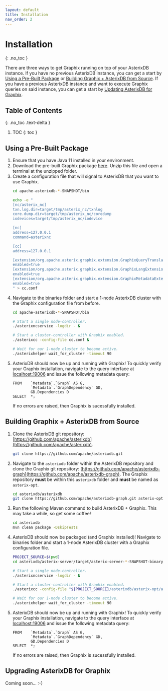 ```yaml
---
layout: default
title: Installation
nav_order: 2
---
```


# Installation
{: .no_toc }

There are three ways to get Graphix running on top of your AsterixDB instance.
If you have no previous AsterixDB instance, you can get a start by [Using a Pre-Built Package](#using-a-pre-built-package) or [Building Graphix + AsterixDB from Source](#building-graphix--asterixdb-from-source).
If you have a previous AsterixDB instance and want to execute Graphix queries on said instance, you can get a start by [Updating AsterixDB for Graphix](#upgrading-asterixdb-for-graphix).

## Table of Contents
{: .no_toc .text-delta }

1. TOC
{: toc }

## Using a Pre-Built Package

1. Ensure that you have Java 11 installed in your environment.
2. Download the pre-built Graphix package [here](https://drive.google.com/file/d/1xosJRxzyr4sfHpR-aEiiHnryMSPWQlqS/view?usp=sharing).
    Unzip this file and open a terminal at the unzipped folder.
3. Create a configuration file that will signal to AsterixDB that you want to use Graphix.
    ```bash
    cd apache-asterixdb-*-SNAPSHOT/bin

    echo -e "
    [nc/asterix_nc]
    txn.log.dir=target/tmp/asterix_nc/txnlog
    core.dump.dir=target/tmp/asterix_nc/coredump
    iodevices=target/tmp/asterix_nc/iodevice
    
    [nc]
    address=127.0.0.1
    command=asterixnc
    
    [cc]
    address=127.0.0.1
    
    [extension/org.apache.asterix.graphix.extension.GraphixQueryTranslatorExtension]
    enabled=true
    [extension/org.apache.asterix.graphix.extension.GraphixLangExtension]
    enabled=true
    [extension/org.apache.asterix.graphix.extension.GraphixMetadataExtension]
    enabled=true 
    " > cc.conf
    ```
4. Navigate to the binaries folder and start a 1-node AsterixDB cluster with the Graphix configuration file from before.
    ```bash
    cd apache-asterixdb-*-SNAPSHOT/bin

    # Start a single node-controller.
    ./asterixncservice -logdir - &

    # Start a cluster-controller with Graphix enabled.
    ./asterixcc -config-file cc.conf &

    # Wait for our 1-node cluster to become active.
    ./asterixhelper wait_for_cluster -timeout 90
    ```
5. AsterixDB should now be up and running with Graphix!
    To quickly verify your Graphix installation, navigate to the query interface at [localhost:19006](https://localhost:19006) and issue the following metadata query:
    ```
    FROM    `Metadata`.`Graph` AS G,
            `Metadata`.`GraphDependency` GD,
            GD.Dependencies D 
    SELECT  *;
    ```
    If no errors are raised, then Graphix is sucessfully installed.   

## Building Graphix + AsterixDB from Source

1. Clone the AsterixDB git repository: [https://github.com/apache/asterixdb](https://github.com/apache/asterixdb).
    ```bash
    git clone https://github.com/apache/asterixdb.git 
    ```
2. Navigate to the `asterixdb` folder within the AsterixDB repository and clone the Graphix git repository: [https://github.com/apache/asterixdb-graph](https://github.com/apache/asterixdb-graph).
    The Graphix repository **must** be within this `asterixdb` folder and **must** be named as `asterix-opt`.
    ```bash
    cd asterixdb/asterixdb  
    git clone https://github.com/apache/asterixdb-graph.git asterix-opt
    ```
3. Run the following Maven command to build AsterixDB + Graphix.
    This may take a while, so get some coffee!
    ```bash
    cd asterixdb 
    mvn clean package -DskipTests
    ```
4. AsterixDB should now be packaged (and Graphix installed)!
    Navigate to binaries folder and start a 1-node AsterixDB cluster with a Graphix configuration file.
    ```bash
    PROJECT_SOURCE=$(pwd)
    cd asterixdb/asterix-server/target/asterix-server-*-SNAPSHOT-binary-assembly/apache-asterixdb-*-SNAPSHOT/bin

    # Start a single node-controller.
    ./asterixncservice -logdir - &

    # Start a cluster-controller with Graphix enabled.
    ./asterixcc -config-file "${PROJECT_SOURCE}/asterixdb/asterix-opt/asterix-graphix/src/main/resources/cc.conf" &

    # Wait for our 1-node cluster to become active.
    ./asterixhelper wait_for_cluster -timeout 90
    ```
5. AsterixDB should now be up and running with Graphix!
    To quickly verify your Graphix installation, navigate to the query interface at [localhost:19006](https://localhost:19006) and issue the following metadata query:
    ```
    FROM    `Metadata`.`Graph` AS G,
            `Metadata`.`GraphDependency` GD,
            GD.Dependencies D 
    SELECT  *;
    ```
    If no errors are raised, then Graphix is sucessfully installed.

## Upgrading AsterixDB for Graphix

Coming soon... :-)

